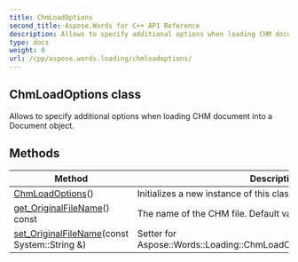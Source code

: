 ```yaml
---
title: ChmLoadOptions
second_title: Aspose.Words for C++ API Reference
description: Allows to specify additional options when loading CHM document into a Document object. 
type: docs
weight: 0
url: /cpp/aspose.words.loading/chmloadoptions/
---
```

## ChmLoadOptions class


Allows to specify additional options when loading CHM document into a Document object. 

## Methods

| Method | Description |
| --- | --- |
| [ChmLoadOptions](./chmloadoptions/)() | Initializes a new instance of this class with default values.  |
| [get_OriginalFileName](./get_originalfilename/)() const | The name of the CHM file. Default value is **null**.  |
| [set_OriginalFileName](./set_originalfilename/)(const System::String &) | Setter for Aspose::Words::Loading::ChmLoadOptions::get_OriginalFileName.  |
